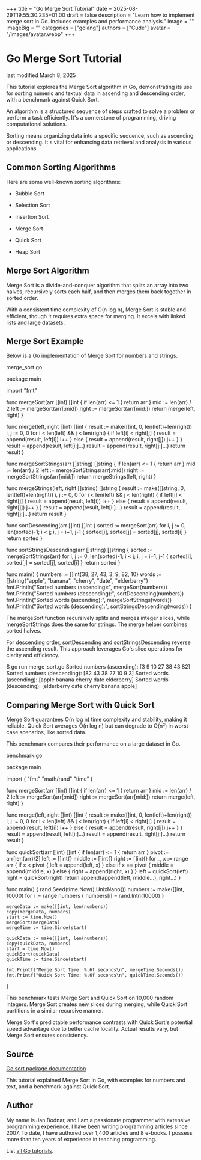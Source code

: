 +++
title = "Go Merge Sort Tutorial"
date = 2025-08-29T19:55:30.235+01:00
draft = false
description = "Learn how to implement merge sort in Go. Includes examples and performance analysis."
image = ""
imageBig = ""
categories = ["golang"]
authors = ["Cude"]
avatar = "/images/avatar.webp"
+++

# Go Merge Sort Tutorial

last modified March 8, 2025

This tutorial explores the Merge Sort algorithm in Go, demonstrating its use
for sorting numeric and textual data in ascending and descending order, with a
benchmark against Quick Sort.

An algorithm is a structured sequence of steps crafted to solve a
problem or perform a task efficiently. It's a cornerstone of programming,
driving computational solutions.

Sorting means organizing data into a specific sequence, such as
ascending or descending. It's vital for enhancing data retrieval and analysis
in various applications.

## Common Sorting Algorithms

Here are some well-known sorting algorithms:

- Bubble Sort

- Selection Sort

- Insertion Sort

- Merge Sort

- Quick Sort

- Heap Sort

## Merge Sort Algorithm

Merge Sort is a divide-and-conquer algorithm that splits an array into two
halves, recursively sorts each half, and then merges them back together in
sorted order.

With a consistent time complexity of O(n log n), Merge Sort is stable and
efficient, though it requires extra space for merging. It excels with linked
lists and large datasets.

## Merge Sort Example

Below is a Go implementation of Merge Sort for numbers and strings.

merge_sort.go
  

package main

import "fmt"

func mergeSort(arr []int) []int {
    if len(arr) &lt;= 1 {
        return arr
    }
    mid := len(arr) / 2
    left := mergeSort(arr[:mid])
    right := mergeSort(arr[mid:])
    return merge(left, right)
}

func merge(left, right []int) []int {
    result := make([]int, 0, len(left)+len(right))
    i, j := 0, 0
    for i &lt; len(left) &amp;&amp; j &lt; len(right) {
        if left[i] &lt; right[j] {
            result = append(result, left[i])
            i++
        } else {
            result = append(result, right[j])
            j++
        }
    }
    result = append(result, left[i:]...)
    result = append(result, right[j:]...)
    return result
}

func mergeSortStrings(arr []string) []string {
    if len(arr) &lt;= 1 {
        return arr
    }
    mid := len(arr) / 2
    left := mergeSortStrings(arr[:mid])
    right := mergeSortStrings(arr[mid:])
    return mergeStrings(left, right)
}

func mergeStrings(left, right []string) []string {
    result := make([]string, 0, len(left)+len(right))
    i, j := 0, 0
    for i &lt; len(left) &amp;&amp; j &lt; len(right) {
        if left[i] &lt; right[j] {
            result = append(result, left[i])
            i++
        } else {
            result = append(result, right[j])
            j++
        }
    }
    result = append(result, left[i:]...)
    result = append(result, right[j:]...)
    return result
}

func sortDescending(arr []int) []int {
    sorted := mergeSort(arr)
    for i, j := 0, len(sorted)-1; i &lt; j; i, j = i+1, j-1 {
        sorted[i], sorted[j] = sorted[j], sorted[i]
    }
    return sorted
}

func sortStringsDescending(arr []string) []string {
    sorted := mergeSortStrings(arr)
    for i, j := 0, len(sorted)-1; i &lt; j; i, j = i+1, j-1 {
        sorted[i], sorted[j] = sorted[j], sorted[i]
    }
    return sorted
}

func main() {
    numbers := []int{38, 27, 43, 3, 9, 82, 10}
    words := []string{"apple", "banana", "cherry", "date", "elderberry"}
    fmt.Println("Sorted numbers (ascending):", mergeSort(numbers))
    fmt.Println("Sorted numbers (descending):", sortDescending(numbers))
    fmt.Println("Sorted words (ascending):", mergeSortStrings(words))
    fmt.Println("Sorted words (descending):", sortStringsDescending(words))
}

The mergeSort function recursively splits and merges integer
slices, while mergeSortStrings does the same for strings. The
merge helper combines sorted halves.

For descending order, sortDescending and
sortStringsDescending reverse the ascending result. This approach
leverages Go's slice operations for clarity and efficiency.

$ go run merge_sort.go
Sorted numbers (ascending): [3 9 10 27 38 43 82]
Sorted numbers (descending): [82 43 38 27 10 9 3]
Sorted words (ascending): [apple banana cherry date elderberry]
Sorted words (descending): [elderberry date cherry banana apple]

## Comparing Merge Sort with Quick Sort

Merge Sort guarantees O(n log n) time complexity and stability, making it
reliable. Quick Sort averages O(n log n) but can degrade to O(n²) in worst-case
scenarios, like sorted data.

This benchmark compares their performance on a large dataset in Go.

benchmark.go
  

package main

import (
    "fmt"
    "math/rand"
    "time"
)

func mergeSort(arr []int) []int {
    if len(arr) &lt;= 1 {
        return arr
    }
    mid := len(arr) / 2
    left := mergeSort(arr[:mid])
    right := mergeSort(arr[mid:])
    return merge(left, right)
}

func merge(left, right []int) []int {
    result := make([]int, 0, len(left)+len(right))
    i, j := 0, 0
    for i &lt; len(left) &amp;&amp; j &lt; len(right) {
        if left[i] &lt; right[j] {
            result = append(result, left[i])
            i++
        } else {
            result = append(result, right[j])
            j++
        }
    }
    result = append(result, left[i:]...)
    result = append(result, right[j:]...)
    return result
}

func quickSort(arr []int) []int {
    if len(arr) &lt;= 1 {
        return arr
    }
    pivot := arr[len(arr)/2]
    left := []int{}
    middle := []int{}
    right := []int{}
    for _, x := range arr {
        if x &lt; pivot {
            left = append(left, x)
        } else if x == pivot {
            middle = append(middle, x)
        } else {
            right = append(right, x)
        }
    }
    left = quickSort(left)
    right = quickSort(right)
    return append(append(left, middle...), right...)
}

func main() {
    rand.Seed(time.Now().UnixNano())
    numbers := make([]int, 10000)
    for i := range numbers {
        numbers[i] = rand.Intn(10000)
    }

    mergeData := make([]int, len(numbers))
    copy(mergeData, numbers)
    start := time.Now()
    mergeSort(mergeData)
    mergeTime := time.Since(start)

    quickData := make([]int, len(numbers))
    copy(quickData, numbers)
    start = time.Now()
    quickSort(quickData)
    quickTime := time.Since(start)

    fmt.Printf("Merge Sort Time: %.6f seconds\n", mergeTime.Seconds())
    fmt.Printf("Quick Sort Time: %.6f seconds\n", quickTime.Seconds())
}

This benchmark tests Merge Sort and Quick Sort on 10,000 random integers.
Merge Sort creates new slices during merging, while Quick Sort partitions in a
similar recursive manner.

Merge Sort's predictable performance contrasts with Quick Sort's potential
speed advantage due to better cache locality. Actual results vary, but Merge
Sort ensures consistency.

## Source

[Go sort package documentation](https://pkg.go.dev/sort)

This tutorial explained Merge Sort in Go, with examples for numbers and text,
and a benchmark against Quick Sort.

## Author

My name is Jan Bodnar, and I am a passionate programmer with extensive
programming experience. I have been writing programming articles since 2007.
To date, I have authored over 1,400 articles and 8 e-books. I possess more
than ten years of experience in teaching programming.

List [all Go tutorials](/golang/).